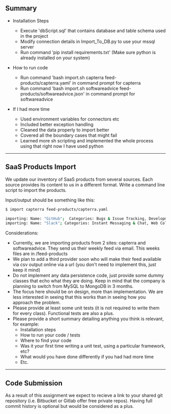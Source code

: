 ## Summary
- Installation Steps
  - Execute 'dbScript.sql' that contains database and table schema used in the project
  - Modify connection details in Import_To_DB.py to use your mssql server
  - Run command 'pip install requirements.txt' (Make sure python is already installed on your system)

- How to run code
  - Run command 'bash import.sh capterra feed-products/capterra.yaml' in command prompt for capterra
  - Run command 'bash import.sh softwareadvice feed-products/softwareadvice.json' in command prompt for softwareadvice

- If I had more time
  - Used environment variables for connectors etc
  - Included better exception handling
  - Cleaned the data properly to import better
  - Covered all the boundary cases that might fail
  - Learned more sh scripting and implemented the whole process using that right now I have used python

* * * 

## SaaS Products Import

We update our inventory of SaaS products from several sources.  Each source provides its content to us in a different format.  Write a command line script to import the products.

Input/output should be something like this:
 
````bash
$ import capterra feed-products/capterra.yaml

importing: Name: "GitHub";  Categories: Bugs & Issue Tracking, Development Tools; Twitter: @github
importing: Name: "Slack"; Categories: Instant Messaging & Chat, Web Collaboration, Productivity; Twitter: @slackhq
````

Considerations:

- Currently, we are importing products from 2 sites: capterra and softwareadvice.  They send us their weekly feed via email.  This weeks files are in /feed-products
- We plan to add a third provider soon who will make their feed available via csv output online via a url (you don't need to implement this, just keep it mind)
- Do not implement any data persistence code, just provide some dummy classes that echo what they are doing.  Keep in mind that the company is planning to switch from MySQL to MongoDB in 3 months.
- The focus here should be on design, more than implementation.  We are less interested in seeing that this works than in seeing how you approach the problem.
- Please provide at least some unit tests (it is not required to write them for every class). Functional tests are also a plus.
- Please provide a short summary detailing anything you think is relevant, for example:
  - Installation steps
  - How to run your code / tests
  - Where to find your code
  - Was it your first time writing a unit test, using a particular framework, etc?
  - What would you have done differently if you had had more time
  - Etc.
* * * 

## Code Submission

As a result of this assignment we expect to recieve a link to your shared git repository (i.e. Bitbucket or Gitlab offer free private repos).
Having full commit history is optional but would be considered as a plus.
